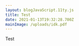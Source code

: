 ```yaml
---
layout: blogJavaScript.11ty.js
title: Test
date: 2021-01-13T19:32:28.700Z
mainImage: /uploads/idk.pdf
---
```

Test